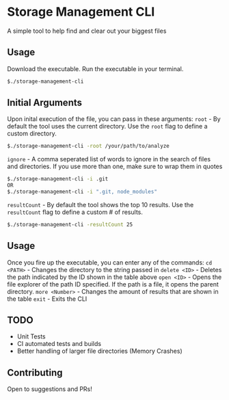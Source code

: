 # Storage Management CLI

A simple tool to help find and clear out your biggest files

## Usage

Download the executable.
Run the executable in your terminal.

```bash
$./storage-management-cli
```

## Initial Arguments

Upon inital execution of the file, you can pass in these arguments:
`root` - By default the tool uses the current directory. Use the `root` flag to define a custom directory.

```bash
$./storage-management-cli -root /your/path/to/analyze
```

`ignore` - A comma seperated list of words to ignore in the search of files and directories. If you use more than one, make sure to wrap them in quotes

```bash
$./storage-management-cli -i .git
OR
$./storage-management-cli -i ".git, node_modules"
```

`resultCount` - By default the tool shows the top 10 results. Use the `resultCount` flag to define a custom # of results.

```bash
$./storage-management-cli -resultCount 25
```

## Usage

Once you fire up the executable, you can enter any of the commands:
`cd <PATH>` - Changes the directory to the string passed in
`delete <ID>` - Deletes the path indicated by the ID shown in the table above
`open <ID>` - Opens the file explorer of the path ID specified. If the path is a file, it opens the parent directory.
`more <Number>` - Changes the amount of results that are shown in the table
`exit` - Exits the CLI

## TODO

- Unit Tests
- CI automated tests and builds
- Better handling of larger file directories (Memory Crashes)

## Contributing

Open to suggestions and PRs!
